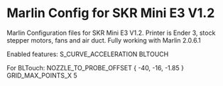 # Marlin Config for SKR Mini E3 V1.2
Marlin Configuration files for SKR Mini E3 V1.2.
Printer is Ender 3, stock stepper motors, fans and air duct.
Fully working with Marlin 2.0.6.1

Enabled features:
S_CURVE_ACCELERATION
BLTOUCH


For BLTouch:
NOZZLE_TO_PROBE_OFFSET { -40, -16, -1.85 }
GRID_MAX_POINTS_X 5
